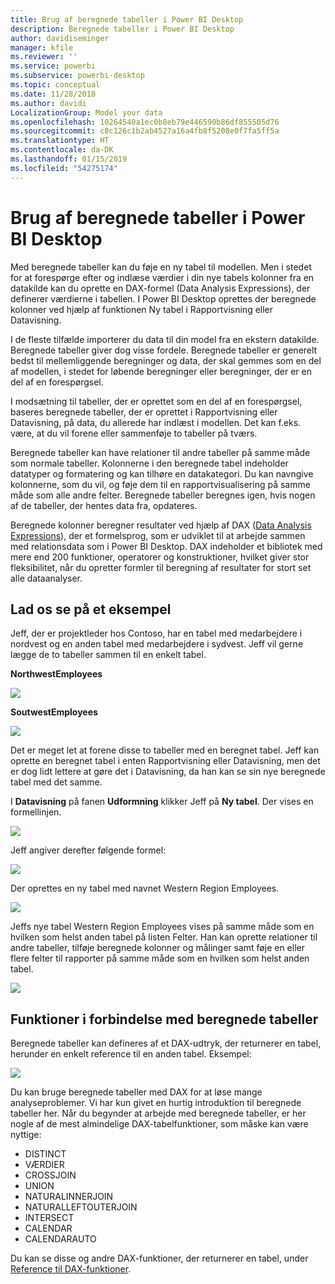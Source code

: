 ```yaml
---
title: Brug af beregnede tabeller i Power BI Desktop
description: Beregnede tabeller i Power BI Desktop
author: davidiseminger
manager: kfile
ms.reviewer: ''
ms.service: powerbi
ms.subservice: powerbi-desktop
ms.topic: conceptual
ms.date: 11/28/2018
ms.author: davidi
LocalizationGroup: Model your data
ms.openlocfilehash: 10264540a1ec0b8eb79e446590b86df855505d76
ms.sourcegitcommit: c8c126c1b2ab4527a16a4fb8f5208e0f7fa5ff5a
ms.translationtype: HT
ms.contentlocale: da-DK
ms.lasthandoff: 01/15/2019
ms.locfileid: "54275174"
---
```

# <a name="using-calculated-tables-in-power-bi-desktop"></a>Brug af beregnede tabeller i Power BI Desktop
Med beregnede tabeller kan du føje en ny tabel til modellen. Men i stedet for at forespørge efter og indlæse værdier i din nye tabels kolonner fra en datakilde kan du oprette en DAX-formel (Data Analysis Expressions), der definerer værdierne i tabellen. I Power BI Desktop oprettes der beregnede kolonner ved hjælp af funktionen Ny tabel i Rapportvisning eller Datavisning.

I de fleste tilfælde importerer du data til din model fra en ekstern datakilde. Beregnede tabeller giver dog visse fordele. Beregnede tabeller er generelt bedst til mellemliggende beregninger og data, der skal gemmes som en del af modellen, i stedet for løbende beregninger eller beregninger, der er en del af en forespørgsel.

I modsætning til tabeller, der er oprettet som en del af en forespørgsel, baseres beregnede tabeller, der er oprettet i Rapportvisning eller Datavisning, på data, du allerede har indlæst i modellen. Det kan f.eks. være, at du vil forene eller sammenføje to tabeller på tværs.

Beregnede tabeller kan have relationer til andre tabeller på samme måde som normale tabeller. Kolonnerne i den beregnede tabel indeholder datatyper og formatering og kan tilhøre en datakategori. Du kan navngive kolonnerne, som du vil, og føje dem til en rapportvisualisering på samme måde som alle andre felter. Beregnede tabeller beregnes igen, hvis nogen af de tabeller, der hentes data fra, opdateres.

Beregnede kolonner beregner resultater ved hjælp af DAX ([Data Analysis Expressions](https://msdn.microsoft.com/library/gg413422.aspx)), der et formelsprog, som er udviklet til at arbejde sammen med relationsdata som i Power BI Desktop. DAX indeholder et bibliotek med mere end 200 funktioner, operatorer og konstruktioner, hvilket giver stor fleksibilitet, når du opretter formler til beregning af resultater for stort set alle dataanalyser.

## <a name="lets-look-at-an-example"></a>Lad os se på et eksempel
Jeff, der er projektleder hos Contoso, har en tabel med medarbejdere i nordvest og en anden tabel med medarbejdere i sydvest. Jeff vil gerne lægge de to tabeller sammen til en enkelt tabel.

**NorthwestEmployees**

 ![](media/desktop-calculated-tables/calctables_nwempl.png)

**SoutwestEmployees**

 ![](media/desktop-calculated-tables/calctables_swempl.png)

Det er meget let at forene disse to tabeller med en beregnet tabel. Jeff kan oprette en beregnet tabel i enten Rapportvisning eller Datavisning, men det er dog lidt lettere at gøre det i Datavisning, da han kan se sin nye beregnede tabel med det samme.

I **Datavisning** på fanen **Udformning** klikker Jeff på **Ny tabel**. Der vises en formellinjen.

 ![](media/desktop-calculated-tables/calctables_formulabarempty.png)

Jeff angiver derefter følgende formel:

 ![](media/desktop-calculated-tables/calctables_formulabarformula.png)

Der oprettes en ny tabel med navnet Western Region Employees.

 ![](media/desktop-calculated-tables/calctables_westregionempl.png)

Jeffs nye tabel Western Region Employees vises på samme måde som en hvilken som helst anden tabel på listen Felter. Han kan oprette relationer til andre tabeller, tilføje beregnede kolonner og målinger samt føje en eller flere felter til rapporter på samme måde som en hvilken som helst anden tabel.

 ![](media/desktop-calculated-tables/calctables_fieldlist.png)

## <a name="functions-for-calculated-tables"></a>Funktioner i forbindelse med beregnede tabeller
Beregnede tabeller kan defineres af et DAX-udtryk, der returnerer en tabel, herunder en enkelt reference til en anden tabel. Eksempel:

 ![](media/desktop-calculated-tables/calctables_formulabarsimpleformula.png)

Du kan bruge beregnede tabeller med DAX for at løse mange analyseproblemer. Vi har kun givet en hurtig introduktion til beregnede tabeller her. Når du begynder at arbejde med beregnede tabeller, er her nogle af de mest almindelige DAX-tabelfunktioner, som måske kan være nyttige:

* DISTINCT
* VÆRDIER
* CROSSJOIN
* UNION
* NATURALINNERJOIN
* NATURALLEFTOUTERJOIN
* INTERSECT
* CALENDAR
* CALENDARAUTO

Du kan se disse og andre DAX-funktioner, der returnerer en tabel, under [Reference til DAX-funktioner](https://msdn.microsoft.com/ee634396.aspx).

